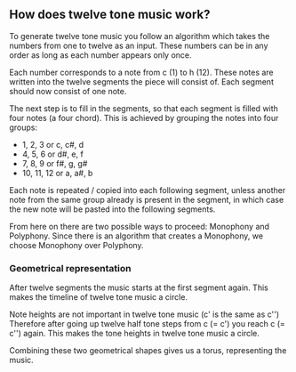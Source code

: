 ## How does twelve tone music work? ##

To generate twelve tone music you follow an algorithm which takes the numbers
from one to twelve as an input. These numbers can be in any order as long
as each number appears only once.

Each number corresponds to a note from c (1) to h (12). These notes are
written into the twelve segments the piece will consist of. Each segment
should now consist of one note.

The next step is to fill in the segments, so that each segment is filled
with four notes (a four chord). This is achieved by grouping the notes
into four groups:
* 1, 2, 3 or c, c#, d
* 4, 5, 6 or d#, e, f
* 7, 8, 9 or f#, g, g#
* 10, 11, 12 or a, a#, b

Each note is repeated / copied into each following segment, unless another
note from the same group already is present in the segment, in which case
the new note will be pasted into the following segments.

From here on there are two possible ways to proceed: Monophony and Polyphony.
Since there is an algorithm that creates a Monophony, we choose Monophony over
Polyphony.

### Geometrical representation ###

After twelve segments the music starts at the first segment again. This
makes the timeline of twelve tone music a circle.

Note heights are not important in twelve tone music (c' is the same as c'')
Therefore after going up twelve half tone steps from c (= c') you reach
c (= c'') again. This makes the tone heights in twelve tone music a circle.

Combining these two geometrical shapes gives us a torus, representing the
music.
